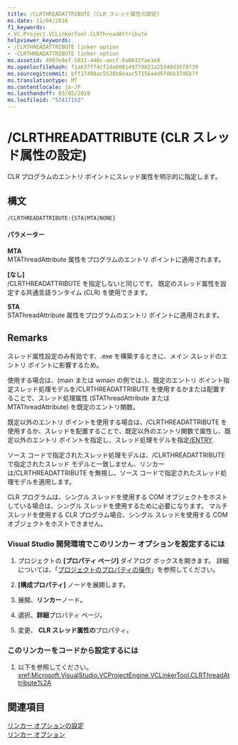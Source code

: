 ```yaml
---
title: /CLRTHREADATTRIBUTE (CLR スレッド属性の設定)
ms.date: 11/04/2016
f1_keywords:
- VC.Project.VCLinkerTool.CLRThreadAttribute
helpviewer_keywords:
- /CLRTHREADATTRIBUTE linker option
- -CLRTHREADATTRIBUTE linker option
ms.assetid: 4907e9ef-5031-446c-aecf-0a0b32fae1e8
ms.openlocfilehash: f1a637f74cf1da608149779821a25340d35f8739
ms.sourcegitcommit: bff17488ac5538b8eaac57156a4d6f06b37d6b7f
ms.translationtype: MT
ms.contentlocale: ja-JP
ms.lasthandoff: 03/05/2019
ms.locfileid: "57417152"
---
```

# <a name="clrthreadattribute-set-clr-thread-attribute"></a>/CLRTHREADATTRIBUTE (CLR スレッド属性の設定)

CLR プログラムのエントリ ポイントにスレッド属性を明示的に指定します。

## <a name="syntax"></a>構文

```
/CLRTHREADATTRIBUTE:{STA|MTA|NONE}
```

#### <a name="parameters"></a>パラメーター

**MTA**<br/>
MTAThreadAttribute 属性をプログラムのエントリ ポイントに適用されます。

**[なし]**<br/>
/CLRTHREADATTRIBUTE を指定しないと同じです。  既定のスレッド属性を設定する共通言語ランタイム (CLR) を使用できます。

**STA**<br/>
STAThreadAttribute 属性をプログラムのエントリ ポイントに適用されます。

## <a name="remarks"></a>Remarks

スレッド属性設定のみ有効です、.exe を構築するときに、メイン スレッドのエントリ ポイントに影響するため。

使用する場合は、(main または wmain の例では、)、既定のエントリ ポイント指定スレッド処理モデルを/CLRTHREADATTRIBUTE を使用するかまたは配置することで、スレッド処理属性 (STAThreadAttribute または MTAThreadAttribute) を既定のエントリ関数。

既定以外のエントリ ポイントを使用する場合は、/CLRTHREADATTRIBUTE を使用するか、スレッドを配置することで、既定以外のエントリ関数で属性し、既定以外のエントリ ポイントを指定し、スレッド処理モデルを指定[/ENTRY](../../build/reference/entry-entry-point-symbol.md).

ソース コードで指定されたスレッド処理モデルは、/CLRTHREADATTRIBUTE で指定されたスレッド モデルと一致しません、リンカーは/CLRTHREADATTRIBUTE を無視し、ソース コードで指定されたスレッド処理モデルを適用します。

CLR プログラムは、シングル スレッドを使用する COM オブジェクトをホストしている場合は、シングル スレッドを使用するために必要になります。  マルチ スレッドを使用する CLR プログラム場合、シングル スレッドを使用する COM オブジェクトをホストできません。

### <a name="to-set-this-linker-option-in-the-visual-studio-development-environment"></a>Visual Studio 開発環境でこのリンカー オプションを設定するには

1. プロジェクトの **[プロパティ ページ]** ダイアログ ボックスを開きます。 詳細については、「[プロジェクトのプロパティの操作](../../ide/working-with-project-properties.md)」を参照してください。

1. **[構成プロパティ]** ノードを展開します。

1. 展開、**リンカー**ノード。

1. 選択、**詳細**プロパティ ページ。

1. 変更、 **CLR スレッド属性の**プロパティ。

### <a name="to-set-this-linker-option-programmatically"></a>このリンカーをコードから設定するには

1. 以下を参照してください。<xref:Microsoft.VisualStudio.VCProjectEngine.VCLinkerTool.CLRThreadAttribute%2A>

## <a name="see-also"></a>関連項目

[リンカー オプションの設定](../../build/reference/setting-linker-options.md)<br/>
[リンカー オプション](../../build/reference/linker-options.md)
